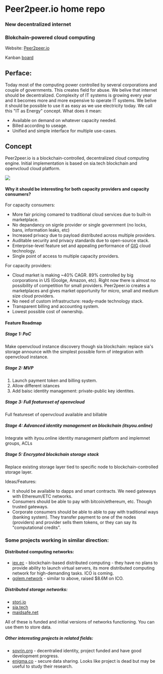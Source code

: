 # Peer2peer.io home repo
### New decentralized internet
### Blokchain-powered cloud computing

Website: [Peer2peer.io](http://peer2peer.io)

Kanban [board](https://waffle.io/peer2peer-io/home)

## Perface:
Today most of the computing power controlled by several corporations and couple of governments. This creates field for abuse.
We belive that internet should be decentralized. Complexity of IT systems is growing every year and it becomes more and more expensive to operate IT systems. We belive it should be possible to use it as easy as we use electricity today. We call this "IT as Energy" concept. 
What does it mean:
- Available on demand on whatever capacity needed. 
- Billed according to useage.
- Unified and simple interface for multiple use-cases. 

## Concept

Peer2peer.io is a blockchain-controlled, decentralized cloud computing engine. 
Initial implementation is based on sia.tech blockchain and openvcloud cloud platform. 

<img src="https://docs.google.com/drawings/d/1hWBM6_sGXKMrYsNnzyhlS2m7noTUquLfEVBPK2GzHDE/pub?w=960&amp;h=720">

#### Why it should be interesting for both capacity providers and capacity consumers?
For capacity consumers:
- More fair pricing comared to traditional cloud services due to built-in marketplace.
- No depandancy on signle provider or single government (no locks, bans, information leaks, etc)
- Increased privacy due to payload distributed across multiple providers.
- Auditable security and privacy standards due to open-source stack. 
- Enterprise-level feature set and appealing performance of [GIG](https://www.greenitglobe.com/) cloud technology.
- Single point of access to multiple capacity providers.

For capacity providers:
- Cloud market is making ~40% CAGR. 89% controlled by big corporations in US (Goolge, Amazon, etc). Right now there is almost no possibility of competition for small providers. Peer2peer.io creates a marketplaces and gives market opportunity for micro, small and medium size cloud providers. 
- No need of custom infrastructure: ready-made technology stack.
- Transparent billing and accounting system.
- Lowest possible cost of ownership.

#### Feature Roadmap

##### Stage 1: PoC
Make openvcloud instance discovery though sia blockchain: replace sia's storage announce with the simplest possible form of integration with openvcloud instance. 

##### Stage 2: MVP
1. Launch payment token and billing system.
2. Allow different istances
3. Add baisc identity management: private-public key identites.

##### Stage 3: Full featureset of openvcloud
Full featureset of openvcloud available and billable

##### Stage 4: Advanced identity management on blockchain (itsyou.online)
Integrate with ityou.online identity management platform and implemnet groups, ACLs

##### Stage 5: Encrypted blockchain storage stack
Replace existing storage layer tied to specific node to blockchain-controlled storage layer. 


Ideas/Features:
- It should be available to dapps and smart contracts. We need gateways with Ethereum/ETC networks. 
- Consumers should be able to pay with bitcoin/ethereum, etc. Though trusted gateways.
- Corporate consumers should be able to able to pay with traditional ways (banking system). They transfer payment to one of the nodes (providers) and provider sells them tokens, or they can say its "computational credits".

### Some projects working in similar direction:
#### Distributed computing networks:
- [iex.ec](http://iex.ec/) - blockchain-based distributed computing - they have no plans to provide ability to launch virtual servers, its more distributed computing network for high-demanding tasks. ICO is coming.
- [golem.network](https://golem.network) - similar to above, raised $8.6M on ICO.
##### Distributed storage networks:
- [storj.io](https://storj.io/)
- [sia.tech](http://sia.tech/)
- [maidsafe.net](https://maidsafe.net/) 

All of these is funded and initial versions of networks functioning. You can use them to store data. 

##### Other interesting projects in related fields:
- [sovrin.org](https://www.sovrin.org/) - decentralied identity, project funded and have good development progress.
- [enigma.co](http://www.enigma.co/) - secure data sharing. Looks like project is dead but may be useful to study their research. 

